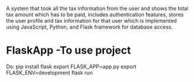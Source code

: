 A system that took all the tax information from the user and shows the total tax amount which has to be paid, includes authentication features, stores the user profile and tax information for that user which is implemented using JavaScript, Python, and  Flask framework for database access.

# FlaskApp -To use project

Do: 
 pip install flask
export FLASK_APP=app.py
export FLASK_ENV=development
flask run

